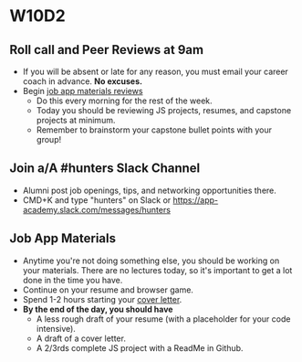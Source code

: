 # W10D2

## Roll call and Peer Reviews at 9am
* If you will be absent or late for any reason, you must email your career coach in advance. **No excuses.**  
* Begin [job app materials reviews][job-app-materials-reviews]
  * Do this every morning for the rest of the week.
  * Today you should be reviewing JS projects, resumes, and capstone projects at minimum.
  * Remember to brainstorm your capstone bullet points with your group!  

## Join a/A #hunters Slack Channel
* Alumni post job openings, tips, and networking opportunities there.
* CMD+K and type "hunters" on Slack or https://app-academy.slack.com/messages/hunters

## Job App Materials
* Anytime you're not doing something else, you should be working on your materials. There are no lectures today, so it's important to get a lot done in the time you have.
* Continue on your resume and browser game.
* Spend 1-2 hours starting your [cover letter][cover-letter].  
* **By the end of the day, you should have**
  * A less rough draft of your resume (with a placeholder for your code intensive).
  * A draft of a cover letter.
  * A 2/3rds complete JS project with a ReadMe in Github.


[job-app-materials-reviews]: ../self-presentation/job_app_materials_reviews.md
[cover-letter]: ../self-presentation/cover_letter.md
